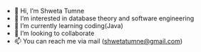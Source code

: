 - 👋 Hi, I’m Shweta Tumne
- 👀 I’m interested in database theory and software engineering
- 🌱 I’m currently learning coding(Java)
- 💞️ I’m looking to collaborate 
- 📫 You can reach me via mail (shwetatumne@gmail.com)

<!---
itshwetagupta/itshwetagupta is a ✨ special ✨ repository because its `README.md` (this file) appears on your GitHub profile.
You can click the Preview link to take a look at your changes.
--->
